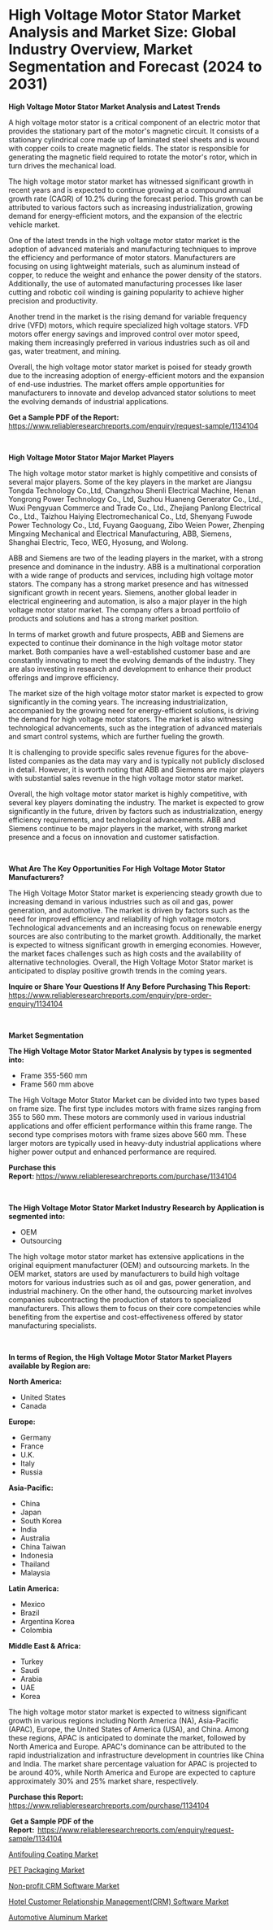 <p><h1>High Voltage Motor Stator Market Analysis and Market Size: Global Industry Overview, Market Segmentation and Forecast (2024 to 2031)</h1></p><p><strong>High Voltage Motor Stator Market Analysis and Latest Trends</strong></p>
<p><p>A high voltage motor stator is a critical component of an electric motor that provides the stationary part of the motor's magnetic circuit. It consists of a stationary cylindrical core made up of laminated steel sheets and is wound with copper coils to create magnetic fields. The stator is responsible for generating the magnetic field required to rotate the motor's rotor, which in turn drives the mechanical load.</p><p>The high voltage motor stator market has witnessed significant growth in recent years and is expected to continue growing at a compound annual growth rate (CAGR) of 10.2% during the forecast period. This growth can be attributed to various factors such as increasing industrialization, growing demand for energy-efficient motors, and the expansion of the electric vehicle market.</p><p>One of the latest trends in the high voltage motor stator market is the adoption of advanced materials and manufacturing techniques to improve the efficiency and performance of motor stators. Manufacturers are focusing on using lightweight materials, such as aluminum instead of copper, to reduce the weight and enhance the power density of the stators. Additionally, the use of automated manufacturing processes like laser cutting and robotic coil winding is gaining popularity to achieve higher precision and productivity.</p><p>Another trend in the market is the rising demand for variable frequency drive (VFD) motors, which require specialized high voltage stators. VFD motors offer energy savings and improved control over motor speed, making them increasingly preferred in various industries such as oil and gas, water treatment, and mining.</p><p>Overall, the high voltage motor stator market is poised for steady growth due to the increasing adoption of energy-efficient motors and the expansion of end-use industries. The market offers ample opportunities for manufacturers to innovate and develop advanced stator solutions to meet the evolving demands of industrial applications.</p></p>
<p><strong>Get a Sample PDF of the Report:&nbsp;</strong> <a href="https://www.reliableresearchreports.com/enquiry/request-sample/1134104">https://www.reliableresearchreports.com/enquiry/request-sample/1134104</a></p>
<p>&nbsp;</p>
<p><strong>High Voltage Motor Stator Major Market Players</strong></p>
<p><p>The high voltage motor stator market is highly competitive and consists of several major players. Some of the key players in the market are Jiangsu Tongda Technology Co.,Ltd, Changzhou Shenli Electrical Machine, Henan Yongrong Power Technology Co., Ltd, Suzhou Huaneng Generator Co., Ltd., Wuxi Pengyuan Commerce and Trade Co., Ltd., Zhejiang Panlong Electrical Co., Ltd., Taizhou Haiying Electromechanical Co., Ltd, Shenyang Fuwode Power Technology Co., Ltd, Fuyang Gaoguang, Zibo Weien Power, Zhenping Mingxing Mechanical and Electrical Manufacturing, ABB, Siemens, Shanghai Electric, Teco, WEG, Hyosung, and Wolong.</p><p>ABB and Siemens are two of the leading players in the market, with a strong presence and dominance in the industry. ABB is a multinational corporation with a wide range of products and services, including high voltage motor stators. The company has a strong market presence and has witnessed significant growth in recent years. Siemens, another global leader in electrical engineering and automation, is also a major player in the high voltage motor stator market. The company offers a broad portfolio of products and solutions and has a strong market position.</p><p>In terms of market growth and future prospects, ABB and Siemens are expected to continue their dominance in the high voltage motor stator market. Both companies have a well-established customer base and are constantly innovating to meet the evolving demands of the industry. They are also investing in research and development to enhance their product offerings and improve efficiency.</p><p>The market size of the high voltage motor stator market is expected to grow significantly in the coming years. The increasing industrialization, accompanied by the growing need for energy-efficient solutions, is driving the demand for high voltage motor stators. The market is also witnessing technological advancements, such as the integration of advanced materials and smart control systems, which are further fueling the growth.</p><p>It is challenging to provide specific sales revenue figures for the above-listed companies as the data may vary and is typically not publicly disclosed in detail. However, it is worth noting that ABB and Siemens are major players with substantial sales revenue in the high voltage motor stator market.</p><p>Overall, the high voltage motor stator market is highly competitive, with several key players dominating the industry. The market is expected to grow significantly in the future, driven by factors such as industrialization, energy efficiency requirements, and technological advancements. ABB and Siemens continue to be major players in the market, with strong market presence and a focus on innovation and customer satisfaction.</p></p>
<p>&nbsp;</p>
<p><strong>What Are The Key Opportunities For High Voltage Motor Stator Manufacturers?</strong></p>
<p><p>The High Voltage Motor Stator market is experiencing steady growth due to increasing demand in various industries such as oil and gas, power generation, and automotive. The market is driven by factors such as the need for improved efficiency and reliability of high voltage motors. Technological advancements and an increasing focus on renewable energy sources are also contributing to the market growth. Additionally, the market is expected to witness significant growth in emerging economies. However, the market faces challenges such as high costs and the availability of alternative technologies. Overall, the High Voltage Motor Stator market is anticipated to display positive growth trends in the coming years.</p></p>
<p><strong>Inquire or Share Your Questions If Any Before Purchasing This Report:</strong> <a href="https://www.reliableresearchreports.com/enquiry/pre-order-enquiry/1134104">https://www.reliableresearchreports.com/enquiry/pre-order-enquiry/1134104</a></p>
<p>&nbsp;</p>
<p><strong>Market Segmentation</strong></p>
<p><strong>The High Voltage Motor Stator Market Analysis by types is segmented into:</strong></p>
<p><ul><li>Frame 355-560 mm</li><li>Frame 560 mm above</li></ul></p>
<p><p>The High Voltage Motor Stator Market can be divided into two types based on frame size. The first type includes motors with frame sizes ranging from 355 to 560 mm. These motors are commonly used in various industrial applications and offer efficient performance within this frame range. The second type comprises motors with frame sizes above 560 mm. These larger motors are typically used in heavy-duty industrial applications where higher power output and enhanced performance are required.</p></p>
<p><strong>Purchase this Report:&nbsp;</strong><a href="https://www.reliableresearchreports.com/purchase/1134104">https://www.reliableresearchreports.com/purchase/1134104</a></p>
<p>&nbsp;</p>
<p><strong>The High Voltage Motor Stator Market Industry Research by Application is segmented into:</strong></p>
<p><ul><li>OEM</li><li>Outsourcing</li></ul></p>
<p><p>The high voltage motor stator market has extensive applications in the original equipment manufacturer (OEM) and outsourcing markets. In the OEM market, stators are used by manufacturers to build high voltage motors for various industries such as oil and gas, power generation, and industrial machinery. On the other hand, the outsourcing market involves companies subcontracting the production of stators to specialized manufacturers. This allows them to focus on their core competencies while benefiting from the expertise and cost-effectiveness offered by stator manufacturing specialists.</p></p>
<p>&nbsp;</p>
<p><strong>In terms of Region, the High Voltage Motor Stator Market Players available by Region are:</strong></p>
<p>
    <p> <strong> North America: </strong>
        <ul>
            <li>United States</li>
            <li>Canada</li>
        </ul>
        </p> 
    <p> <strong> Europe: </strong>
        <ul>
            <li>Germany</li>
            <li>France</li>
            <li>U.K.</li>
            <li>Italy</li>
            <li>Russia</li>
        </ul>
        </p> 
    <p> <strong> Asia-Pacific: </strong>
        <ul>
            <li>China</li>
            <li>Japan</li>
            <li>South Korea</li>
            <li>India</li>
            <li>Australia</li>
            <li>China Taiwan</li>
            <li>Indonesia</li>
            <li>Thailand</li>
            <li>Malaysia</li>
        </ul>
        </p> 
    <p> <strong> Latin America: </strong>
        <ul>
            <li>Mexico</li>
            <li>Brazil</li>
            <li>Argentina Korea</li>
            <li>Colombia</li>
        </ul>
        </p> 
    <p> <strong> Middle East & Africa: </strong>
        <ul>
            <li>Turkey</li>
            <li>Saudi</li>
            <li>Arabia</li>
            <li>UAE</li>
            <li>Korea</li>
        </ul>
    </p>
    </p>
<p><p>The high voltage motor stator market is expected to witness significant growth in various regions including North America (NA), Asia-Pacific (APAC), Europe, the United States of America (USA), and China. Among these regions, APAC is anticipated to dominate the market, followed by North America and Europe. APAC's dominance can be attributed to the rapid industrialization and infrastructure development in countries like China and India. The market share percentage valuation for APAC is projected to be around 40%, while North America and Europe are expected to capture approximately 30% and 25% market share, respectively.</p></p>
<p><strong>Purchase this Report: </strong><a href="https://www.reliableresearchreports.com/purchase/1134104">https://www.reliableresearchreports.com/purchase/1134104</a></p>
<p>&nbsp;<strong>Get a Sample PDF of the Report:&nbsp;&nbsp;</strong><a href="https://www.reliableresearchreports.com/enquiry/request-sample/1134104">https://www.reliableresearchreports.com/enquiry/request-sample/1134104</a></p>
<p><strong></strong></p>
<p><p><a href="https://medium.com/@floyziemann8756/antifouling-coating-market-analysis-its-cagr-market-segmentation-and-global-industry-overview-a43172676ba9">Antifouling Coating Market</a></p><p><a href="https://medium.com/@floyziemann8756/pet-packaging-market-trends-forecast-and-competitive-analysis-to-2031-915bc806e296">PET Packaging Market</a></p><p><a href="https://github.com/khayangel/Market-Research-Report-List-1/blob/main/non-profit-crm-software-market.md">Non-profit CRM Software Market</a></p><p><a href="https://github.com/elizabethdagraca/Market-Research-Report-List-1/blob/main/hotel-customer-relationship-managementcrm-software-market.md">Hotel Customer Relationship Management(CRM) Software Market</a></p><p><a href="https://medium.com/@floyziemann8756/analyzing-automotive-aluminum-market-global-industry-perspective-and-forecast-2024-to-2031-00598d6b289b">Automotive Aluminum Market</a></p></p>